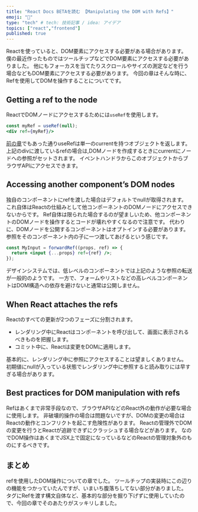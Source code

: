 ```yaml
---
title: "React Docs BETAを読む 【Manipulating the DOM with Refs】"
emoji: "🐷"
type: "tech" # tech: 技術記事 / idea: アイデア
topics: ["react","frontend"]
published: true
---
```


Reactを使っていると、DOM要素にアクセスする必要がある場合があります。
僕の最近作ったものではツールチップなどでDOM要素にアクセスする必要がありました。
他にもフォーカスを当てたりスクロールやサイズの測定などを行う場合などもDOM要素にアクセスする必要があります。
今回の章はそんな時に、Refを使用してDOMを操作することについてです。

## Getting a ref to the node
ReactでDOMノードにアクセスするためには```useRef```を使用します。
```jsx
const myRef = useRef(null);
<div ref={myRef}/>
```
[前の章](https://beta.reactjs.org/learn/referencing-values-with-refs)でもあった通りuseRefは単一のcurrentを持つオブジェクトを返します。
上記のdivに渡しているrefの場合は,DOMノードを作成するときにcurrentにノードへの参照がセットされます。
イベントハンドラからこのオブジェクトからブラウザAPIにアクセスできます。

## Accessing another component’s DOM nodes
独自のコンポーネントにrefを渡した場合はデフォルトでnullが取得されます。
これ自体はReactの仕組みとして他コンポーネントのDOMノードにアクセスできないからです。
Ref自体は限られた場合するのが望ましいため、他コンポーネントのDOMノードを操作するとコードが壊れやすくなるので注意です。
代わりに、DOMノードを公開するコンポーネントはオプトインする必要があります。
参照をそのコンポーネント内の子に一つ渡してあげるという感じです。
```jsx
const MyInput = forwardRef((props, ref) => {
  return <input {...props} ref={ref} />;
});
```
デザインシステムでは、低レベルのコンポーネントでは上記のような参照の転送が一般的のようです。
一方で、フォームやリストなどの高レベルコンポーネントはDOM構造への依存を避けないと通常は公開しません。

## When React attaches the refs
Reactのすべての更新が2つのフェーズに分割されます。
* レンダリング中にReactはコンポーネントを呼び出して、画面に表示されるべきものを把握します。
* コミット中に、Reactは変更をDOMに適用します。

基本的に、レンダリング中に参照にアクセスすることは望ましくありません。
初期値にnullが入っている状態でレンダリング中に参照すると読み取りには早すぎる場合があります。

## Best practices for DOM manipulation with refs
Refはあくまで非常手段なので、ブラウザAPIなどのReact外の動作が必要な場合に使用します。
非破壊的操作の場合は問題ないですが、DOMの変更の場合はReactの動作とコンフリクトを起こす危険性があります。
Reactの管理外でDOMの変更を行うとReactが追跡できずにクラッシュする場合などがあります。
なのでDOM操作はあくまでJSX上で固定になっているなどのReactの管理対象外のものにするべきです。

## まとめ
refを使用したDOM操作についての章でした。
ツールチップの実装時にこの辺りの機能をつかっていたんですが、いまいち腹落ちしてない部分がありました。
タグにRefを渡す構文自体など、基本的な部分を掘り下げずに使用していたので、今回の章でそのあたりがスッキリしました。
